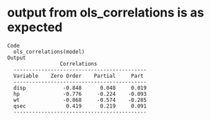 # output from ols_correlations is as expected

    Code
      ols_correlations(model)
    Output
                     Correlations                 
      -------------------------------------------
      Variable    Zero Order    Partial     Part  
      -------------------------------------------
      disp            -0.848      0.048     0.019 
      hp              -0.776     -0.224    -0.093 
      wt              -0.868     -0.574    -0.285 
      qsec             0.419      0.219     0.091 
      -------------------------------------------

